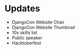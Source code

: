 # Updates

* DjangoCon Website Chair
* DjangoCon Website Thumbnail
* 10x skills list
* Public speaker
* Hacktoberfest
